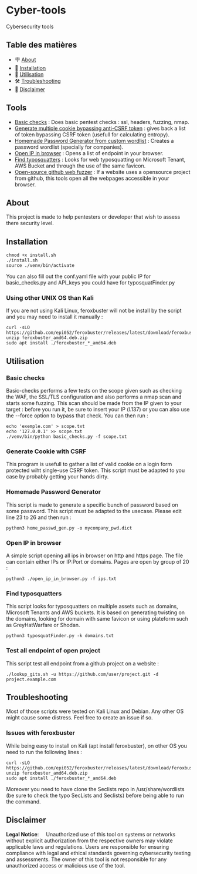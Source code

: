 # Cyber-tools
Cybersecurity tools

## Table des matières

- 🪧 [About](#about)
- 🚀 [Installation](#installation)
- 📖 [Utilisation](#utilisation)
- 🛠️ [Troubleshooting](#troubleshooting)
- 📢 [Disclaimer](#disclaimer)

## Tools

- [Basic checks](#basic-checks) : Does basic pentest checks : ssl, headers, fuzzing, nmap.
- [Generate multiple cookie bypassing anti-CSRF token](#generate-cookie-with-csrf) : gives back a list of token bypassing CSRF token (usefull for calculating entropy).
- [Homemade Password Generator from custom wordlist](#homemade-password-generator) : Creates a password wordlist (specially for companies).
- [Open IP in browser](#open-ip-in-browser) : Opens a list of endpoint in your browser.
- [Find typosquatters](#find-typosquatters) : Looks for web typosquatting on Microsoft Tenant, AWS Bucket and through the use of the same favicon.
- [Open-source github web fuzzer](#test-all-endpoint-of-open-project) : If a website uses a opensource project from github, this tools open all the webpages accessible in your browser.

## About

This project is made to help pentesters or developer that wish to assess there security level. 

## Installation 
```
chmod +x install.sh
./install.sh
source ./venv/bin/activate
```

You can also fill out the conf.yaml file with your public IP for basic_checks.py and API_keys you could have for typosquatFinder.py

### Using other UNIX OS than Kali

If you are not using Kali Linux, feroxbuster will not be install by the script and you may need to install it manually : 
```
curl -sLO https://github.com/epi052/feroxbuster/releases/latest/download/feroxbuster_amd64.deb.zip
unzip feroxbuster_amd64.deb.zip
sudo apt install ./feroxbuster_*_amd64.deb
```

## Utilisation
### Basic checks

Basic-checks performs a few tests on the scope given such as checking the WAF, the SSL/TLS configuration and also performs a nmap scan and starts some fuzzing. 
This scan should be made from the IP given to your target : before you run it, be sure to insert your IP (l.137) or you can also use the --force option to bypass that check. You can then run :
 ```
echo 'exemple.com' > scope.txt
echo '127.0.0.1' >> scope.txt
./venv/bin/python basic_checks.py -f scope.txt
```

### Generate Cookie with CSRF

This program is usefull to gather a list of valid cookie on a login form protected wiht single-use CSRF token. This script must be adapted to you case by probably getting your hands dirty.

### Homemade Password Generator

This script is made to generate a specific bunch of password based on some password. This script must be adapted to the usecase. Please edit line 23 to 26 and then run :
```
python3 home_passwd_gen.py -o mycompany_pwd.dict
```

### Open IP in browser

A simple script opening all ips in browser on http and https page. The file can contain either IPs or IP:Port or domains. Pages are open by group of 20 :
```
python3 ./open_ip_in_browser.py -f ips.txt
```

### Find typosquatters

This script looks for typosquatters on multiple assets such as domains, Microsoft Tenants and AWS buckets. It is based on generating twisting on the domains, looking for domain with same favicon or using plateform such as GreyHatWarfare or Shodan.
```
python3 typosquatFinder.py -k domains.txt
```

### Test all endpoint of open project

This script test all endpoint from a github project on a website : 
```
./lookup_gits.sh -u https://github.com/user/project.git -d project.example.com
```

## Troubleshooting

Most of those scripts were tested on Kali Linux and Debian. Any other OS might cause some distress. Feel free to create an issue if so.

### Issues with feroxbuster 
While being easy to install on Kali (apt install feroxbuster), on other OS you need to run the following lines :
```
curl -sLO https://github.com/epi052/feroxbuster/releases/latest/download/feroxbuster_amd64.deb.zip
unzip feroxbuster_amd64.deb.zip
sudo apt install ./feroxbuster_*_amd64.deb
```
Moreover you need to have clone the Seclists repo in /usr/share/wordlists (be sure to check the typo SecLists and Seclists) before being able to run the command.

## Disclaimer

**Legal Notice**:
&nbsp;&nbsp;&nbsp;&nbsp;Unauthorized use of this tool on systems or networks without explicit authorization from the respective owners may violate applicable laws and regulations. Users are responsible for ensuring compliance with legal and ethical standards governing cybersecurity testing and assessments. The owner of this tool is not responsible for any unauthorized access or malicious use of the tool.





